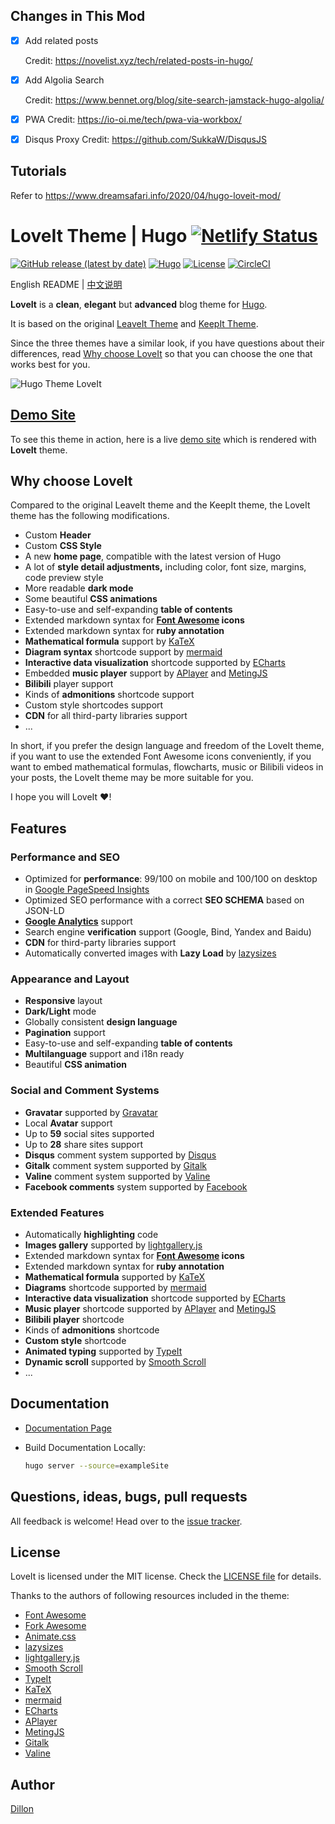 ## Changes in This Mod
- [x] Add related posts

  Credit: https://novelist.xyz/tech/related-posts-in-hugo/
  
- [x] Add Algolia Search

  Credit: https://www.bennet.org/blog/site-search-jamstack-hugo-algolia/
  
- [x] PWA
  Credit: https://io-oi.me/tech/pwa-via-workbox/
  
- [x] Disqus Proxy
  Credit: https://github.com/SukkaW/DisqusJS

## Tutorials

Refer to https://www.dreamsafari.info/2020/04/hugo-loveit-mod/

# LoveIt Theme | Hugo [![Netlify Status](https://api.netlify.com/api/v1/badges/e60303f2-862c-4342-bf59-7c9adb10812e/deploy-status)](https://app.netlify.com/sites/hugo-loveit/deploys)

[![GitHub release (latest by date)](https://img.shields.io/github/v/release/dillonzq/LoveIt?style=flat-square)](https://github.com/dillonzq/LoveIt/releases)
[![Hugo](https://img.shields.io/badge/Hugo-%5E0.62.0-ff4088?style=flat-square&logo=hugo)](https://gohugo.io/)
[![License](https://img.shields.io/github/license/dillonzq/LoveIt?style=flat-square)](https://github.com/dillonzq/LoveIt/blob/master/LICENSE)
[![CircleCI](https://img.shields.io/circleci/build/github/dillonzq/LoveIt/develop?label=CI&style=flat-square&logo=circleci)](https://app.circleci.com/pipelines/github/dillonzq/LoveIt)

English README | [中文说明](README.zh-cn.md)

**LoveIt** is a **clean**, **elegant** but **advanced** blog theme for [Hugo](https://gohugo.io/).

It is based on the original [LeaveIt Theme](https://github.com/liuzc/LeaveIt/) and [KeepIt Theme](https://github.com/liuzc/LeaveIt/).

Since the three themes have a similar look, if you have questions about their differences,
read [Why choose LoveIt](#why-choose-loveit) so that you can choose the one that works best for you.

![Hugo Theme LoveIt](https://github.com/dillonzq/LoveIt/raw/develop/images/Apple-Devices-Preview.png)

## [Demo Site](https://hugoloveit.com/)

To see this theme in action, here is a live [demo site](https://hugoloveit.com/) which is rendered with **LoveIt** theme.

## Why choose LoveIt

Compared to the original LeaveIt theme and the KeepIt theme, the LoveIt theme has the following modifications.

* Custom **Header**
* Custom **CSS Style**
* A new **home page**, compatible with the latest version of Hugo
* A lot of **style detail adjustments,** including color, font size, margins, code preview style
* More readable **dark mode**
* Some beautiful **CSS animations**
* Easy-to-use and self-expanding **table of contents**
* Extended markdown syntax for **[Font Awesome](https://fontawesome.com/) icons**
* Extended markdown syntax for **ruby annotation**
* **Mathematical formula** support by [KaTeX](https://katex.org/)
* **Diagram syntax** shortcode support by [mermaid](https://github.com/knsv/mermaid)
* **Interactive data visualization** shortcode supported by [ECharts](https://echarts.apache.org/)
* Embedded **music player** support by [APlayer](https://github.com/MoePlayer/APlayer) and [MetingJS](https://github.com/metowolf/MetingJS)
* **Bilibili** player support
* Kinds of **admonitions** shortcode support
* Custom style shortcodes support
* **CDN** for all third-party libraries support
* ...

In short,
if you prefer the design language and freedom of the LoveIt theme,
if you want to use the extended Font Awesome icons conveniently,
if you want to embed mathematical formulas, flowcharts, music or Bilibili videos in your posts,
the LoveIt theme may be more suitable for you.

I hope you will LoveIt ❤️!

## Features

### Performance and SEO

* Optimized for **performance**: 99/100 on mobile and 100/100 on desktop in [Google PageSpeed Insights](https://developers.google.com/speed/pagespeed/insights)
* Optimized SEO performance with a correct **SEO SCHEMA** based on JSON-LD
* [**Google Analytics**](https://analytics.google.com/analytics) support
* Search engine **verification** support (Google, Bind, Yandex and Baidu)
* **CDN** for third-party libraries support
* Automatically converted images with **Lazy Load** by [lazysizes](https://github.com/aFarkas/lazysizes)

### Appearance and Layout

* **Responsive** layout
* **Dark/Light** mode
* Globally consistent **design language**
* **Pagination** support
* Easy-to-use and self-expanding **table of contents**
* **Multilanguage** support and i18n ready
* Beautiful **CSS animation**

### Social and Comment Systems

* **Gravatar** supported by [Gravatar](https://gravatar.com)
* Local **Avatar** support
* Up to **59** social sites supported
* Up to **28** share sites support
* **Disqus** comment system supported by [Disqus](https://disqus.com)
* **Gitalk** comment system supported by [Gitalk](https://github.com/gitalk/gitalk)
* **Valine** comment system supported by [Valine](https://valine.js.org/)
* **Facebook comments** system supported by [Facebook](https://developers.facebook.com/docs/plugins/comments/)

### Extended Features

* Automatically **highlighting** code
* **Images gallery** supported by [lightgallery.js](https://github.com/sachinchoolur/lightgallery.js)
* Extended markdown syntax for **[Font Awesome](https://fontawesome.com/) icons**
* Extended markdown syntax for **ruby annotation**
* **Mathematical formula** supported by [KaTeX](https://katex.org/)
* **Diagrams** shortcode supported by [mermaid](https://github.com/knsv/mermaid)
* **Interactive data visualization** shortcode supported by [ECharts](https://echarts.apache.org/)
* **Music player** shortcode supported by [APlayer](https://github.com/MoePlayer/APlayer) and [MetingJS](https://github.com/metowolf/MetingJS)
* **Bilibili player** shortcode
* Kinds of **admonitions** shortcode
* **Custom style** shortcode
* **Animated typing** supported by [TypeIt](https://typeitjs.com/)
* **Dynamic scroll** supported by [Smooth Scroll](https://github.com/cferdinandi/smooth-scroll)
* ...

## Documentation

* [Documentation Page](https://hugoloveit.com/categories/documentation/)
* Build Documentation Locally:

    ```bash
    hugo server --source=exampleSite
    ```

## Questions, ideas, bugs, pull requests

All feedback is welcome! Head over to the [issue tracker](https://github.com/dillonzq/LoveIt/issues).

## License

LoveIt is licensed under the MIT license. Check the [LICENSE file](https://github.com/dillonzq/LoveIt/blob/master/LICENSE) for details.

Thanks to the authors of following resources included in the theme:

* [Font Awesome](https://fontawesome.com/)
* [Fork Awesome](https://forkaweso.me/Fork-Awesome/)
* [Animate.css](https://daneden.github.io/animate.css/)
* [lazysizes](https://github.com/aFarkas/lazysizes)
* [lightgallery.js](https://github.com/sachinchoolur/lightgallery.js)
* [Smooth Scroll](https://github.com/cferdinandi/smooth-scroll)
* [TypeIt](https://typeitjs.com/)
* [KaTeX](https://katex.org/)
* [mermaid](https://github.com/knsv/mermaid)
* [ECharts](https://echarts.apache.org/)
* [APlayer](https://github.com/MoePlayer/APlayer)
* [MetingJS](https://github.com/metowolf/MetingJS)
* [Gitalk](https://github.com/gitalk/gitalk)
* [Valine](https://valine.js.org/)

## Author

[Dillon](https://dillonzq.com)
